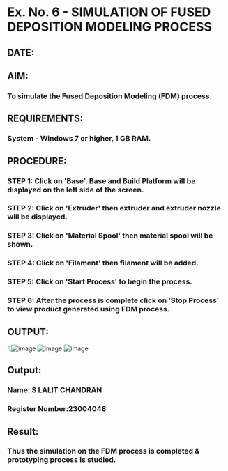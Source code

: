 # Ex. No. 6 - SIMULATION OF FUSED DEPOSITION MODELING PROCESS

## DATE: 
## AIM:
### To simulate the Fused Deposition Modeling (FDM) process.

## REQUIREMENTS:
### System - Windows 7 or higher, 1 GB RAM.

## PROCEDURE:
### STEP 1: Click on 'Base'. Base and Build Platform will be displayed on the left side of the screen.
### STEP 2: Click on 'Extruder' then extruder and extruder nozzle will be displayed.
### STEP 3: Click on 'Material Spool' then material spool will be shown.
### STEP 4: Click on 'Filament' then filament will be added.
### STEP 5: Click on 'Start Process' to begin the process.
### STEP 6: After the process is complete click on 'Stop Process' to view product generated using FDM process.

## OUTPUT:
![![image](https://github.com/lalitchandran/Ex.-No---6.-SIMULATION-OF-FUSED-DEPOSITION-MODELING-PROCESS/assets/137707725/c100325d-21e9-4b04-b245-04427c4c22aa)
![image](https://github.com/lalitchandran/Ex.-No---6.-SIMULATION-OF-FUSED-DEPOSITION-MODELING-PROCESS/assets/137707725/3595cf50-5336-47ce-94f8-8f33c439efea)
![image](https://github.com/lalitchandran/Ex.-No---6.-SIMULATION-OF-FUSED-DEPOSITION-MODELING-PROCESS/assets/137707725/4208c80e-d26a-4cb9-91e2-86fca4bee6b5)


## Output:

### Name: S LALIT CHANDRAN
### Register Number:23004048

## Result:
### Thus the simulation on the FDM process is completed & prototyping process is studied.
